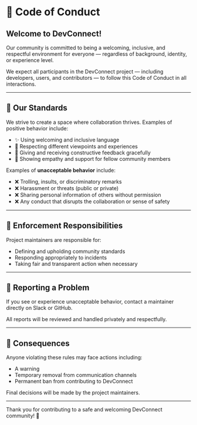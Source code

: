 # 📜 Code of Conduct

## Welcome to DevConnect!

Our community is committed to being a welcoming, inclusive, and respectful environment for everyone — regardless of background, identity, or experience level.

We expect all participants in the DevConnect project — including developers, users, and contributors — to follow this Code of Conduct in all interactions.

---

## 💬 Our Standards

We strive to create a space where collaboration thrives. Examples of positive behavior include:

- ✨ Using welcoming and inclusive language
- 🤝 Respecting different viewpoints and experiences
- 🧠 Giving and receiving constructive feedback gracefully
- 💪 Showing empathy and support for fellow community members

Examples of **unacceptable behavior** include:

- ❌ Trolling, insults, or discriminatory remarks
- ❌ Harassment or threats (public or private)
- ❌ Sharing personal information of others without permission
- ❌ Any conduct that disrupts the collaboration or sense of safety

---

## 👮 Enforcement Responsibilities

Project maintainers are responsible for:

- Defining and upholding community standards
- Responding appropriately to incidents
- Taking fair and transparent action when necessary

---

## 📢 Reporting a Problem

If you see or experience unacceptable behavior, contact a maintainer directly on Slack or GitHub.

All reports will be reviewed and handled privately and respectfully.

---

## 🚫 Consequences

Anyone violating these rules may face actions including:

- A warning
- Temporary removal from communication channels
- Permanent ban from contributing to DevConnect

Final decisions will be made by the project maintainers.

---

Thank you for contributing to a safe and welcoming DevConnect community! 💙
